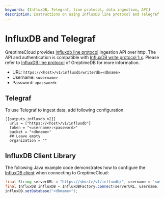 ```yaml
---
keywords: [InfluxDB, Telegraf, line protocol, data ingestion, API]
description: Instructions on using InfluxDB line protocol and Telegraf to ingest data into GreptimeCloud.
---
```


# InfluxDB and Telegraf

GreptimeCloud provides [Influxdb line
protocol](https://docs.influxdata.com/influxdb/cloud/reference/syntax/line-protocol/)
ingestion API over http. The API and authentication is compatible with [InfluxDB
write protocol
1.x](https://docs.influxdata.com/influxdb/v1.8/guides/write_data/#write-data-using-the-influxdb-api).
Please refer to [InfluxDB line protocol](https://docs.greptime.com/nightly/user-guide/ingest-data/for-iot/influxdb-line-protocol) of GreptimeDB for more information.

- URL: `https://<host>/v1/influxdb/write?db=<dbname>`
- Username: `<username>`
- Password: `<password>`

## Telegraf

To use Telegraf to ingest data, add following configuration.

```
[[outputs.influxdb_v2]]
  urls = ["https://<host>/v1/influxdb"]
  token = "<username>:<password>"
  bucket = "<dbname>"
  ## Leave empty
  organization = ""
```

## InfluxDB Client Library

The following Java example code demonstrates how to configure the [InfluxDB
client](https://github.com/influxdata/influxdb-java) when connecting to
GreptimeCloud:

```java
final String serverURL = "https://<host>/v1/influxdb/", username = "<username>", password = "<password>";
final InfluxDB influxDB = InfluxDBFactory.connect(serverURL, username, password);
influxDB.setDatabase("<dbname>");
```
